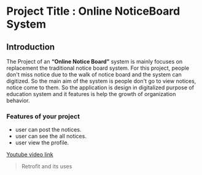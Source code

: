 # Project Title :  Online NoticeBoard System
## Introduction
 The Project of an **“Online Notice Board”** system is mainly focuses on replacement the traditional notice board system.
 For this project, people don't miss notice due to the walk of notice board and the system can digitized.
 So the main aim of the system is people don't go to view notices, notice come to them.
 So the application is design in digitalized purpose of education system and it features is help the growth of organization behavior.

 ### Features of your project

- user can post the notices.
- user can see the all notices.
- user view the profile.



 [Youtube video link](  https://www.youtube.com/watch?v=IFfwhuKXouk "Online NoticeBoard System")

 > Retrofit and its uses

